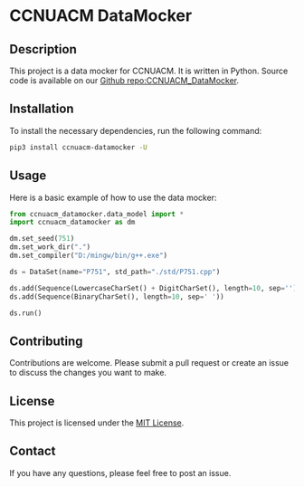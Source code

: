 # CCNUACM DataMocker

## Description

This project is a data mocker for CCNUACM. It is written in Python. Source code is available
on our [Github repo:CCNUACM_DataMocker](https://github.com/CCNU-ACM-Official/CCNUACM_DataMocker.git).

## Installation

To install the necessary dependencies, run the following command:

```bash
pip3 install ccnuacm-datamocker -U
```

## Usage

Here is a basic example of how to use the data mocker:

```python
from ccnuacm_datamocker.data_model import *
import ccnuacm_datamocker as dm

dm.set_seed(751)
dm.set_work_dir(".")
dm.set_compiler("D:/mingw/bin/g++.exe")

ds = DataSet(name="P751", std_path="./std/P751.cpp")

ds.add(Sequence(LowercaseCharSet() + DigitCharSet(), length=10, sep=''))
ds.add(Sequence(BinaryCharSet(), length=10, sep=' '))

ds.run()
```

## Contributing

Contributions are welcome. Please submit a pull request or create an issue to discuss the changes you want to make.

## License

This project is licensed under the [MIT License](LICENSE).

## Contact

If you have any questions, please feel free to post an issue.

